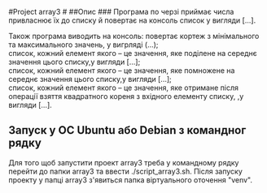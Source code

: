 #Project array3 #
##Опис ###
Програма по черзі приймає числа привласнює їх до списку й
повертає на консоль список у вигляди [...].

Також програма виводить на консоль:
повертає кортеж з мінімального та максимального значень, у вигрляді (...);  
список, кожний елемент якого – це значення, яке поділене на середнє значення цього списку,у вигляди [...];  
список, кожний елемент якого – це значення, яке помножене на середнє значення цього списку,у вигляди [...];  
список, кожний елемент якого – це значення, яке отримане після операції взяття квадратного кореня з вхідного елементу списку,
,у вигляди [...].

## Запуск у ОС Ubuntu або Debian з командног рядку ##
Для того щоб запустити проект array3 треба у командному рядку перейти до папки array3 та 
ввести ./script_array3.sh.
Після запуску проекту у папці array3 з'явиться папка віртуального оточення "venv". 
